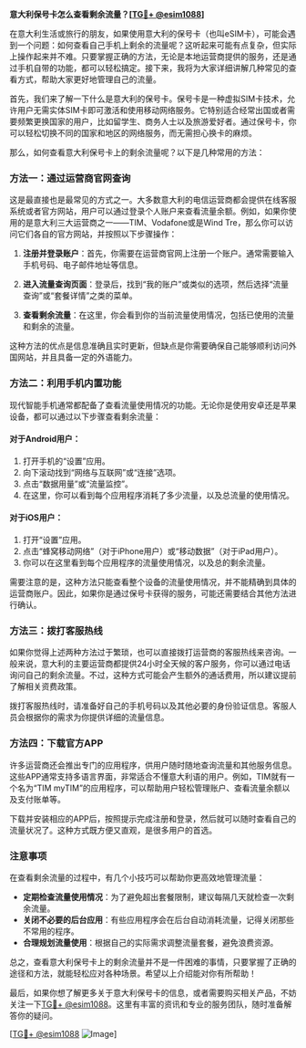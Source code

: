 **意大利保号卡怎么查看剩余流量？[[TG💪+ @esim1088](https://t.me/s/esim1088)]**

在意大利生活或旅行的朋友，如果使用意大利的保号卡（也叫eSIM卡），可能会遇到一个问题：如何查看自己手机上剩余的流量呢？这听起来可能有点复杂，但实际上操作起来并不难。只要掌握正确的方法，无论是本地运营商提供的服务，还是通过手机自带的功能，都可以轻松搞定。接下来，我将为大家详细讲解几种常见的查看方式，帮助大家更好地管理自己的流量。

首先，我们来了解一下什么是意大利的保号卡。保号卡是一种虚拟SIM卡技术，允许用户无需实体SIM卡即可激活和使用移动网络服务。它特别适合经常出国或者需要频繁更换国家的用户，比如留学生、商务人士以及旅游爱好者。通过保号卡，你可以轻松切换不同的国家和地区的网络服务，而无需担心换卡的麻烦。

那么，如何查看意大利保号卡上的剩余流量呢？以下是几种常用的方法：

### 方法一：通过运营商官网查询

这是最直接也是最常见的方式之一。大多数意大利的电信运营商都会提供在线客服系统或者官方网站，用户可以通过登录个人账户来查看流量余额。例如，如果你使用的是意大利三大运营商之一——TIM、Vodafone或是Wind Tre，那么你可以访问它们各自的官方网站，并按照以下步骤操作：

1. **注册并登录账户**：首先，你需要在运营商官网上注册一个账户。通常需要输入手机号码、电子邮件地址等信息。
   
2. **进入流量查询页面**：登录后，找到“我的账户”或类似的选项，然后选择“流量查询”或“套餐详情”之类的菜单。
   
3. **查看剩余流量**：在这里，你会看到你的当前流量使用情况，包括已使用的流量和剩余的流量。

这种方法的优点是信息准确且实时更新，但缺点是你需要确保自己能够顺利访问外国网站，并且具备一定的外语能力。

### 方法二：利用手机内置功能

现代智能手机通常都配备了查看流量使用情况的功能。无论你是使用安卓还是苹果设备，都可以通过以下步骤查看剩余流量：

#### 对于Android用户：
1. 打开手机的“设置”应用。
2. 向下滚动找到“网络与互联网”或“连接”选项。
3. 点击“数据用量”或“流量监控”。
4. 在这里，你可以看到每个应用程序消耗了多少流量，以及总流量的使用情况。

#### 对于iOS用户：
1. 打开“设置”应用。
2. 点击“蜂窝移动网络”（对于iPhone用户）或“移动数据”（对于iPad用户）。
3. 你可以在这里看到每个应用程序的流量使用情况，以及总的剩余流量。

需要注意的是，这种方法只能查看整个设备的流量使用情况，并不能精确到具体的运营商账户。因此，如果你是通过保号卡获得的服务，可能还需要结合其他方法进行确认。

### 方法三：拨打客服热线

如果你觉得上述两种方法过于繁琐，也可以直接拨打运营商的客服热线来咨询。一般来说，意大利的主要运营商都提供24小时全天候的客户服务，你可以通过电话询问自己的剩余流量。不过，这种方式可能会产生额外的通话费用，所以建议提前了解相关资费政策。

拨打客服热线时，请准备好自己的手机号码以及其他必要的身份验证信息。客服人员会根据你的需求为你提供详细的流量信息。

### 方法四：下载官方APP

许多运营商还会推出专门的应用程序，供用户随时随地查询流量和其他服务信息。这些APP通常支持多语言界面，非常适合不懂意大利语的用户。例如，TIM就有一个名为“TIM myTIM”的应用程序，可以帮助用户轻松管理账户、查看流量余额以及支付账单等。

下载并安装相应的APP后，按照提示完成注册和登录，然后就可以随时查看自己的流量状况了。这种方式既方便又直观，是很多用户的首选。

### 注意事项

在查看剩余流量的过程中，有几个小技巧可以帮助你更高效地管理流量：

- **定期检查流量使用情况**：为了避免超出套餐限制，建议每隔几天就检查一次剩余流量。
- **关闭不必要的后台应用**：有些应用程序会在后台自动消耗流量，记得关闭那些不常用的程序。
- **合理规划流量使用**：根据自己的实际需求调整流量套餐，避免浪费资源。

总之，查看意大利保号卡上的剩余流量并不是一件困难的事情，只要掌握了正确的途径和方法，就能轻松应对各种场景。希望以上介绍能对你有所帮助！

最后，如果你想了解更多关于意大利保号卡的信息，或者需要购买相关产品，不妨关注一下[TG💪+ @esim1088](https://t.me/s/esim1088)。这里有丰富的资讯和专业的服务团队，随时准备解答你的疑问。

[[TG💪+ @esim1088](https://t.me/s/esim1088) ![Image](https://i.postimg.cc/4NQfJmqS/Snipaste-2025-05-13-00-14-12.png)]